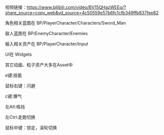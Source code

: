 视频链接：https://www.bilibili.com/video/BV15QHazWEEo/?share_source=copy_web&vd_source=4c50559e57b6fc1cfb349ffb837fee82

角色相关蓝图在 BP/PlayerCharacter/Characters/Sword_Man 

敌人蓝图在 BP/EnemyCharacter/Enemies

输入相关资产在 BP/PlayerCharacter/Input 

UI在 Widgets

其它动画、粒子资产大多在Asset中

e键:技能

鼠标右键：闪避

c键:爆气

左Alt:格挡

左Ctrl:走跑切换

鼠标中键：锁定，滚轮切换
